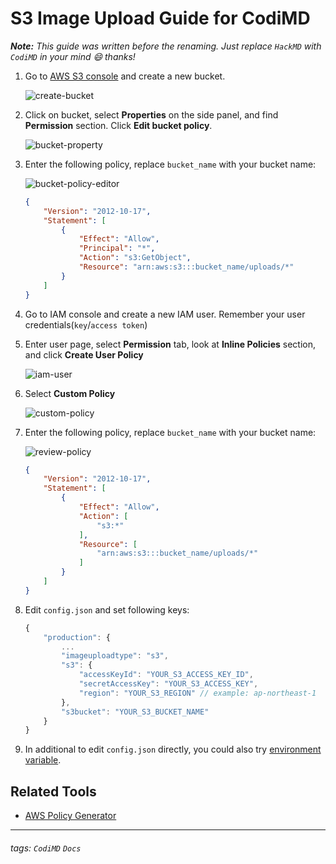 # S3 Image Upload Guide for CodiMD 

***Note:** This guide was written before the renaming. Just replace `HackMD` with `CodiMD` in your mind :smile: thanks!*

1. Go to [AWS S3 console](https://console.aws.amazon.com/s3/home) and create a new bucket.

    ![create-bucket](https://i.imgur.com/mztqHbb.png)

2. Click on bucket, select **Properties**  on the side panel, and find **Permission** section. Click **Edit bucket policy**.

    ![bucket-property](https://i.imgur.com/GTMVCnm.png)

3. Enter the following policy, replace `bucket_name` with your bucket name:

    ![bucket-policy-editor](https://i.imgur.com/WkLvebz.png)

    ```json
    {
        "Version": "2012-10-17",
        "Statement": [
            {
                "Effect": "Allow",
                "Principal": "*",
                "Action": "s3:GetObject",
                "Resource": "arn:aws:s3:::bucket_name/uploads/*"
            }
        ]
    }
    ```

4. Go to IAM console and create a new IAM user. Remember your user credentials(`key`/`access token`)

5. Enter user page, select **Permission** tab, look at **Inline Policies** section, and click **Create User Policy**

    ![iam-user](https://i.imgur.com/1Gf85dm.png)

6. Select **Custom Policy**

    ![custom-policy](https://i.imgur.com/tT90Vk6.png)

7. Enter the following policy, replace `bucket_name` with your bucket name:

    ![review-policy](https://i.imgur.com/Cw5KSAv.png)

    ```json
    {
        "Version": "2012-10-17",
        "Statement": [
            {
                "Effect": "Allow",
                "Action": [
                    "s3:*"
                ],
                "Resource": [
                    "arn:aws:s3:::bucket_name/uploads/*"
                ]
            }
        ]
    }
    ```

8. Edit `config.json` and set following keys:

    ```javascript
    {
        "production": {
            ...
            "imageuploadtype": "s3",
            "s3": {
                "accessKeyId": "YOUR_S3_ACCESS_KEY_ID",
                "secretAccessKey": "YOUR_S3_ACCESS_KEY",
                "region": "YOUR_S3_REGION" // example: ap-northeast-1
            },
            "s3bucket": "YOUR_S3_BUCKET_NAME"
        }
    }
    ```

9. In additional to edit `config.json` directly, you could also try [environment variable](https://github.com/hackmdio/hackmd#environment-variables-will-overwrite-other-server-configs).

## Related Tools

* [AWS Policy Generator](http://awspolicygen.s3.amazonaws.com/policygen.html)

---
###### tags: `CodiMD` `Docs`